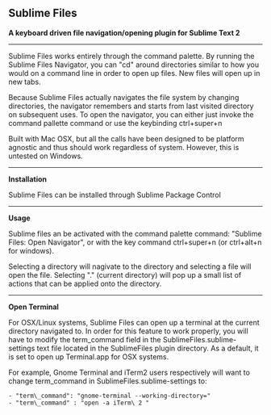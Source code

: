 Sublime Files
-------------

__A keyboard driven file navigation/opening plugin for Sublime Text 2__

------------

Sublime Files works entirely through the command palette. By running the
Sublime Files Navigator, you can "cd" around directories similar to how
you would on a command line in order to open up files. New files will open up in new tabs.


Because Sublime Files actually navigates the file system by changing directories,
the navigator remembers and starts from last visited directory on subsequent uses.
To open the navigator, you can either just invoke the command pallette command or
use the keybinding ctrl+super+n 


Built with Mac OSX, but all the calls have been designed to be platform agnostic and thus should work
regardless of system. However, this is untested on Windows.

----------

__Installation__

Sublime Files can be installed through Sublime Package Control

----------

__Usage__

Sublime files an be activated with the command palette command: "Sublime Files: Open Navigator", or with
the key command ctrl+super+n (or ctrl+alt+n for windows).

Selecting a directory will nagivate to the directory and selecting a file will open the file.
Selecting "." (current directory) will pop up a small list of actions that can be applied onto the directory.

----------

__Open Terminal__


For OSX/Linux systems, Sublime Files can open up a terminal at the current directory navigated to.
In order for this feature to work properly, you will have to modify the term\_command field in the 
SublimeFiles.sublime-settings text file
located in the SublimeFiles plugin directory. As a default, it is set to open up Terminal.app for OSX systems. 

For example, Gnome Terminal and iTerm2 users respectively will want to change term\_command in SublimeFiles.sublime-settings to: 

    - "term\_command": "gnome-terminal --working-directory="
    - "term\_command" : "open -a iTerm\ 2 "

